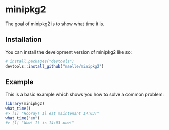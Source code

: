 
<!-- README.md is generated from README.Rmd. Please edit that file -->

# minipkg2

<!-- badges: start -->
<!-- badges: end -->

The goal of minipkg2 is to show what time it is.

## Installation

You can install the development version of minipkg2 like so:

``` r
# install.packages("devtools")
devtools::install_github("maelle/minipkg2")
```

## Example

This is a basic example which shows you how to solve a common problem:

``` r
library(minipkg2)
what_time()
#> [1] "Hooray! Il est maintenant 14:03!"
what_time("en")
#> [1] "Wow! It is 14:03 now!"
```
